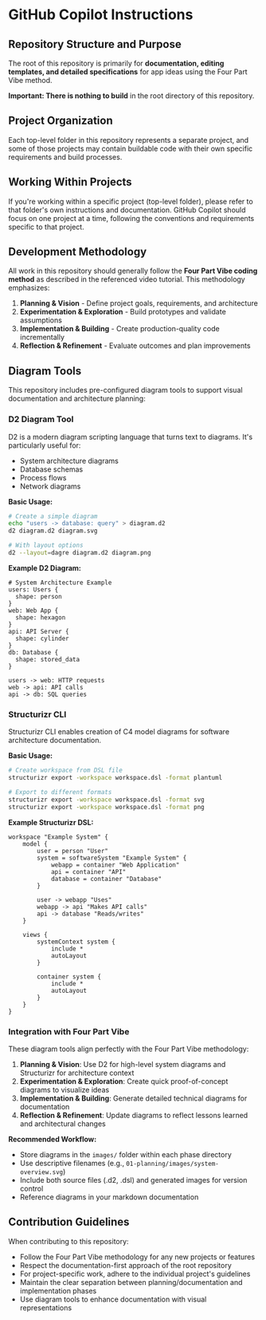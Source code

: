 # GitHub Copilot Instructions

## Repository Structure and Purpose

The root of this repository is primarily for **documentation, editing templates, and detailed specifications** for app ideas using the Four Part Vibe method. 

**Important: There is nothing to build** in the root directory of this repository.

## Project Organization

Each top-level folder in this repository represents a separate project, and some of those projects may contain buildable code with their own specific requirements and build processes.

## Working Within Projects

If you're working within a specific project (top-level folder), please refer to that folder's own instructions and documentation. GitHub Copilot should focus on one project at a time, following the conventions and requirements specific to that project.

## Development Methodology

All work in this repository should generally follow the **Four Part Vibe coding method** as described in the referenced video tutorial. This methodology emphasizes:

1. **Planning & Vision** - Define project goals, requirements, and architecture
2. **Experimentation & Exploration** - Build prototypes and validate assumptions
3. **Implementation & Building** - Create production-quality code incrementally
4. **Reflection & Refinement** - Evaluate outcomes and plan improvements

## Diagram Tools

This repository includes pre-configured diagram tools to support visual documentation and architecture planning:

### D2 Diagram Tool

D2 is a modern diagram scripting language that turns text to diagrams. It's particularly useful for:
- System architecture diagrams
- Database schemas
- Process flows
- Network diagrams

**Basic Usage:**
```bash
# Create a simple diagram
echo "users -> database: query" > diagram.d2
d2 diagram.d2 diagram.svg

# With layout options
d2 --layout=dagre diagram.d2 diagram.png
```

**Example D2 Diagram:**
```d2
# System Architecture Example
users: Users {
  shape: person
}
web: Web App {
  shape: hexagon
}
api: API Server {
  shape: cylinder
}
db: Database {
  shape: stored_data
}

users -> web: HTTP requests
web -> api: API calls
api -> db: SQL queries
```

### Structurizr CLI

Structurizr CLI enables creation of C4 model diagrams for software architecture documentation.

**Basic Usage:**
```bash
# Create workspace from DSL file
structurizr export -workspace workspace.dsl -format plantuml

# Export to different formats
structurizr export -workspace workspace.dsl -format svg
structurizr export -workspace workspace.dsl -format png
```

**Example Structurizr DSL:**
```
workspace "Example System" {
    model {
        user = person "User"
        system = softwareSystem "Example System" {
            webapp = container "Web Application"
            api = container "API"
            database = container "Database"
        }
        
        user -> webapp "Uses"
        webapp -> api "Makes API calls"
        api -> database "Reads/writes"
    }
    
    views {
        systemContext system {
            include *
            autoLayout
        }
        
        container system {
            include *
            autoLayout
        }
    }
}
```

### Integration with Four Part Vibe

These diagram tools align perfectly with the Four Part Vibe methodology:

1. **Planning & Vision**: Use D2 for high-level system diagrams and Structurizr for architecture context
2. **Experimentation & Exploration**: Create quick proof-of-concept diagrams to visualize ideas
3. **Implementation & Building**: Generate detailed technical diagrams for documentation
4. **Reflection & Refinement**: Update diagrams to reflect lessons learned and architectural changes

**Recommended Workflow:**
- Store diagrams in the `images/` folder within each phase directory
- Use descriptive filenames (e.g., `01-planning/images/system-overview.svg`)
- Include both source files (.d2, .dsl) and generated images for version control
- Reference diagrams in your markdown documentation

## Contribution Guidelines

When contributing to this repository:

- Follow the Four Part Vibe methodology for any new projects or features
- Respect the documentation-first approach of the root repository
- For project-specific work, adhere to the individual project's guidelines
- Maintain the clear separation between planning/documentation and implementation phases
- Use diagram tools to enhance documentation with visual representations